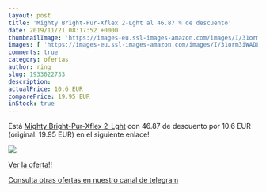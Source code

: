 ```yaml
---
layout: post
title: 'Mighty Bright-Pur-Xflex 2-Lght al 46.87 % de descuento'
date: 2019/11/21 08:17:52 +0000
thumbnailImage: 'https://images-eu.ssl-images-amazon.com/images/I/31orm3iWADL._SL200_.jpg'
images: [ 'https://images-eu.ssl-images-amazon.com/images/I/31orm3iWADL._SL200_.jpg' ]
comments: true
category: ofertas
author: ring
slug: 1933622733
description:
actualPrice: 10.6 EUR
comparePrice: 19.95 EUR
inStock: true
---
```


Está [Mighty Bright-Pur-Xflex 2-Lght](https://www.amazon.com/dp/1933622733/?tag=redken08-20) con 46.87 de descuento por 10.6 EUR (original: 19.95 EUR) en el siguiente enlace!

[![](https://images-eu.ssl-images-amazon.com/images/I/31orm3iWADL._SL200_.jpg)](https://www.amazon.com/dp/1933622733/?tag=redken08-20)

[Ver la oferta!!](https://www.amazon.com/dp/1933622733/?tag=redken08-20)

[Consulta otras ofertas en nuestro canal de telegram](https://t.me/s/ofertas25)
